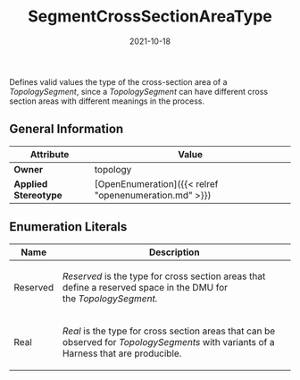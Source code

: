 ﻿---
title: SegmentCrossSectionAreaType
toc: false
type: specs
date: "2021-10-18"
draft: false
specification: VEC
version: 1.2.1
documentType: "Recommendation"
elementType: Class
classes:
  - SegmentCrossSectionAreaType
menu_name: vec-1.2.1
---
<p> Defines valid values the type of the cross-section area of a <i>TopologySegment</i>, since a <i>TopologySegment</i> can have different cross section areas with different meanings in the process.      </p>

## General Information

| Attribute               | Value |
|-------------------------|-------|
| **Owner**               | topology |
| **Applied Stereotype**  | [OpenEnumeration]({{< relref "openenumeration.md" >}})<br/>  |

## Enumeration Literals
| Name          | **Description** |
|---------------|-----------------|
| Reserved | <p> <i>Reserved </i>is the type for cross section areas that define a reserved space in the DMU&#160;for the&#160;<i>TopologySegment.</i>      </p> |
| Real | <p> <i>Real</i> is the type for cross section areas that can be observed for <i>TopologySegments</i> with variants of a Harness that are producible.      </p> |
